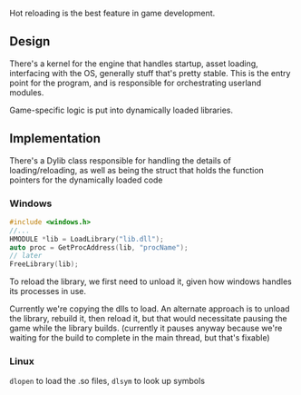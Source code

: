 Hot reloading is the best feature in game development.

## Design

There's a kernel for the engine that handles startup, asset loading, interfacing with the OS, generally stuff that's pretty stable. This is the entry point for the program, and is responsible for orchestrating userland modules.

Game-specific logic is put into dynamically loaded libraries.

## Implementation

There's a Dylib class responsible for handling the details of loading/reloading, as well as being the struct that holds the function pointers for the dynamically loaded code

### Windows

```cpp
#include <windows.h>
//...
HMODULE *lib = LoadLibrary("lib.dll");
auto proc = GetProcAddress(lib, "procName");
// later
FreeLibrary(lib);
```

To reload the library, we first need to unload it, given how windows handles its processes in use.

Currently we're copying the dlls to load. An alternate approach is to unload the library, rebuild it, then reload it, but that would necessitate pausing the game while the library builds. (currently it pauses anyway because we're waiting for the build to complete in the main thread, but that's fixable)

### Linux

`dlopen` to load the .so files, `dlsym` to look up symbols
